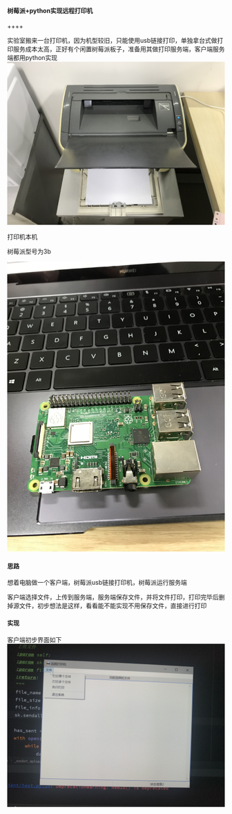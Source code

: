 #### 树莓派+python实现远程打印机

++++

实验室搬来一台打印机，因为机型较旧，只能使用usb链接打印，单独拿台式做打印服务成本太高，正好有个闲置树莓派板子，准备用其做打印服务端，客户端服务端都用python实现
![打印机](https://github.com/Okery/print_client/blob/master/img/print.JPG)

打印机本机

树莓派型号为3b

![树莓派3B](https://github.com/Okery/print_client/blob/master/img/raspberry.JPG)

#### 思路

想着电脑做一个客户端，树莓派usb链接打印机，树莓派运行服务端

客户端选择文件，上传到服务端，服务端保存文件，并将文件打印，打印完毕后删掉源文件，初步想法是这样，看看能不能实现不用保存文件，直接进行打印

#### 实现
客户端初步界面如下
![打印客户端](https://github.com/Okery/print_client/blob/master/img/client.JPG)
